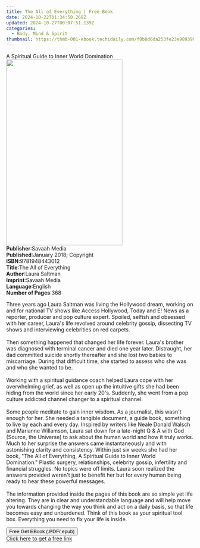 ```yaml
---
title: The All of Everything | Free Book
date: 2024-10-22T01:34:50.268Z
updated: 2024-10-27T00:07:51.139Z
categories:
  - Body, Mind & Spirit
thumbnail: https://thmb-001-ebook.techidaily.com/f0b8d6da253fe23e9893901482c7bfba6c5c00e50cb80e94a5b97fed64261d10.jpg
---
```

<main id="book-container">
  <div class="flex flex-col">
    <div class="book-brief flex-1 py-6 px-4 sm:p-6 md:py-10 md:px-8">
      <!-- brief-->
      <div class="book-brief-main">
        A Spiritual Guide to Inner World Domination
      </div>
    </div>
    <div
      class="book-meta-info flex-1 grid gap-4 col-start-1 col-end-3 row-start-1 sm:mb-6 sm:grid-cols-4 lg:gap-6 lg:col-start-2 lg:row-end-6 lg:row-span-6 lg:mb-0"
    >
      <div
        class="book-meta-info-left place-content-center mt-4 p-4 text-sm leading-6 col-start-2 col-span-2 dark:text-slate-400"
      >
        <img
          class="w-full h-500 object-cover rounded-lg sm:h-255 sm:col-span-2 lg:col-span-full"
          src="https://img-001-ebook.techidaily.com/936f02b3410fe80a143d06f177c2826a8b4681afee39a6a8e75f9ed38625603c.jpg"
          alt=""
          width="312"
          height="500"
        />
      </div>
      <div
        class="book-meta-info-right mt-2 col-start-1 row-start-2 col-span-3 self-center"
      >
        <!-- meta data  -->
        <div class="flex flex-col px-4 md:px-8">
          <div class="flex-1">
            <strong>Publisher</strong>:<span class="px-2">Savaah Media</span>
          </div>
          <div class="flex-1">
            <strong>Published</strong>:<span class="px-2"
              >January 2018; Copyright</span
            >
          </div>
          <div class="flex-1">
            <strong>ISBN</strong>:<span class="px-2">9781948443012</span>
          </div>
          <div class="flex-1">
            <strong>Title</strong>:<span class="px-2"
              >The All of Everything</span
            >
          </div>
          <div class="flex-1">
            <strong>Author</strong>:<span class="px-2">Laura Saltman</span>
          </div>
          <div class="flex-1">
            <strong>Imprint</strong>:<span class="px-2">Savaah Media</span>
          </div>
          <div class="flex-1">
            <strong>Language</strong>:<span class="px-2">English</span>
          </div>
          <div class="flex-1">
            <strong>Number of Pages</strong>:<span class="px-2">368</span>
          </div>
        </div>
      </div>
    </div>
    <div class="book-description flex-1 py-6 px-4 sm:p-6 md:py-10 md:px-8">
      <div class="book-description-main">
        <div accordion-content="" id="description">
          <p>
            Three years ago Laura Saltman was living the Hollywood dream,
            working on and for national TV shows like Access Hollywood, Today
            and E! News as a reporter, producer and pop culture expert. Spoiled,
            selfish and obsessed with her career, Laura's life revolved around
            celebrity gossip, dissecting TV shows and interviewing celebrities
            on red carpets.<br />&nbsp;<br />Then something happened that
            changed her life forever. Laura's brother was diagnosed with
            terminal cancer and died&nbsp;one year later. Distraught, her dad
            committed suicide shortly thereafter and she lost two babies to
            miscarriage. During that difficult time, she started to assess who
            she was and who she wanted to be.<br />&nbsp;<br />Working with a
            spiritual guidance coach helped Laura cope with her overwhelming
            grief, as well as open up the intuitive gifts she had been hiding
            from the world since her early 20's. Suddenly, she went from a pop
            culture addicted channel changer to a spiritual channel.&nbsp;<br />&nbsp;<br />Some
            people meditate to gain inner wisdom. As a journalist, this wasn't
            enough for her. She needed a tangible document, a guide book,
            something to live by each and every day.&nbsp;Inspired by writers
            like Neale Donald Walsch and Marianne Willamson, Laura sat down for
            a late-night Q &amp; A with God (Source, the Universe) to ask about
            the human world and how it truly works. Much to her surprise the
            answers came instantaneously and with astonishing clarity and
            consistency. Within just six weeks she had her book,&nbsp;"The All
            of Everything, A Spiritual Guide to Inner World
            Domination."&nbsp;Plastic surgery, relationships, celebrity gossip,
            infertility and financial struggles. No topics were off limits.
            Laura soon realized the answers provided weren't just to benefit her
            but for every human being ready to hear these powerful
            messages.&nbsp;<br />&nbsp;<br />The information provided inside the
            pages of this book are so simple yet life altering. They are in
            clear and understandable language and will help move you towards
            changing the way you think and act on a daily basis, so that life
            becomes easy and unburdened. Think of this book as your spiritual
            tool box. Everything you need to fix your life is inside.
          </p>
        </div>
        <div class="accordion-fader"></div>
      </div>
    </div>
    <div class="book-excerpts flex-1 py-6 px-4 sm:p-6 md:py-10 md:px-8"></div>
    <div
      class="book-about-author flex-1 py-6 px-4 sm:p-6 md:py-10 md:px-8"
    ></div>
    <div class="book-free-get flex-1 py-6 px-4 sm:p-6 md:py-10 md:px-8">
      <button
        id="btn-free-get"
        class="bg-blue-500 hover:bg-blue-700 text-white font-bold py-2 px-4 rounded"
      >
        Free Get EBook (.PDF/.epub)
      </button>
      <div id="countdown-display" class="px-2 text-lg mt-2"></div>
      <a
        id="free-link"
        class="hidden bg-blue-500 hover:bg-blue-700 text-white font-bold py-2 px-4 rounded"
        href="https://www.ebooks.com/en-us/book/209857722/the-all-of-everything/laura-saltman/"
        target="_blank"
        >Click here to get a free link</a
      >
    </div>
    <script>
      let countdownTime = 0;
      let countdownInterval = null;
      document
        .getElementById('btn-free-get')
        .addEventListener('click', startCountdown);
      function startCountdown() {
        countdownTime = new Date().getTime() + 60000 * 3;
        countdownInterval = setInterval(updateCountdown, 1000);
        document.getElementById('btn-free-get').disabled = true;
        document
          .getElementById('btn-free-get')
          .classList.add('bg-gray-500', 'cursor-not-allowed');
      }
      function updateCountdown() {
        let currentTime = new Date().getTime();
        let timeLeft = countdownTime - currentTime;
        let secondsLeft = Math.floor(timeLeft / 1000);
        document.getElementById('countdown-display').innerHTML =
          `Remaining time: ${secondsLeft} seconds.`;
        if (secondsLeft <= 0) {
          clearInterval(countdownInterval);
          document.getElementById('btn-free-get').classList.add('hidden');
          document.getElementById('free-link').classList.remove('hidden');
          document.getElementById('countdown-display').innerHTML = '';
        }
      }
    </script>
  </div>
</main>

<ins class="adsbygoogle"
      style="display:block"
      data-ad-client="ca-pub-7571918770474297"
      data-ad-slot="8358498916"
      data-ad-format="auto"
      data-full-width-responsive="true"></ins>
    